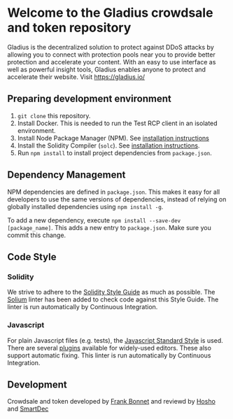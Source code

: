 # Welcome to the Gladius crowdsale and token repository

Gladius is the decentralized solution to protect against DDoS attacks by allowing you to connect 
with protection pools near you to provide better protection and accelerate your content. With an easy 
to use interface as well as powerful insight tools, Gladius enables anyone to protect and accelerate 
their website. Visit https://gladius.io/ 

## Preparing development environment

1. `git clone` this repository.
2. Install Docker. This is needed to run the Test RCP client in an isolated
   environment.
2. Install Node Package Manager (NPM). See [installation
   instructions](https://www.npmjs.com/get-npm)
3. Install the Solidity Compiler (`solc`). See [installation
   instructions](http://solidity.readthedocs.io/en/develop/installing-solidity.html).
4. Run `npm install` to install project dependencies from `package.json`.

## Dependency Management

NPM dependencies are defined in `package.json`.
This makes it easy for all developers to use the same versions of dependencies,
instead of relying on globally installed dependencies using `npm install -g`.

To add a new dependency, execute `npm install --save-dev [package_name]`. This
adds a new entry to `package.json`. Make sure you commit this change.

## Code Style

### Solidity

We strive to adhere to the [Solidity Style
Guide](http://solidity.readthedocs.io/en/latest/style-guide.html) as much as
possible. The [Solium](https://github.com/duaraghav8/Solium)
linter has been added to check code against this Style Guide. The linter is run
automatically by Continuous Integration.

### Javascript

For plain Javascript files (e.g. tests), the [Javascript Standard
Style](https://standardjs.com/) is used. There are several
[plugins](https://standardjs.com/#are-there-text-editor-plugins) available for
widely-used editors. These also support automatic fixing. This linter is run
automatically by Continuous Integration.

## Development

Crowdsale and token developed by [Frank Bonnet](https://www.linkedin.com/in/frank-bonnet-3b890865/) and reviewd by [Hosho](https://github.com/DecentralizedIT/gladius/blob/master/docs/reviews/Hosho.pdf) and [SmartDec](https://github.com/DecentralizedIT/gladius/blob/master/docs/reviews/SmartDec.pdf)